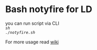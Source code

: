 # Bash notyfire for LD

you can run script via CLI<br>
_<code>sh ./notyfire.sh</code>_<br>

For more usage read <a href="https://github.com/NevermoreX0/lucid-dream-tools/wiki/Notyfire">wiki</a>
